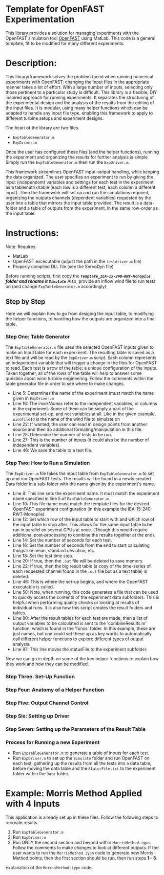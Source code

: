 # Template for OpenFAST Experimentation

This library provides a solution for managing experiments with the OpenFAST simulation tool [OpenFAST](https://github.com/OpenFAST/openfast?tab=readme-ov-file) using MatLab.  This code is a general template, fit to be modified for many different experiments.

# Description:

This library/framework solves the problem faced when running numerical experiments with OpenFAST; changing the input files in the appropriate manner takes a lot of effort.  With a large number of inputs, selecting only those pertinent to a particular study is difficult.  This library is a flexible, DIY inspired approach for running experiments.  It separates the structuring of the experimental design and the analysis of the results from the editing of the input files.  It is modular, using many helper functions which can be adapted to handle any input file type, enabling this framework to apply to different turbine setups and experiment designs.

The heart of the library are two files.
- `ExpTableGenerator.m`
- `ExpDriver.m`

Once the user has configured these files (and the helper functions), running the experiment and organizing the results for further analysis is simple.  Simply run the `ExpTableGenerator.m` then run the `ExpDriver.m`.

This framework streamlines OpenFAST input-output handling, while keeping the data organized.  The user specifies an experiment to run by giving the input (independent) variables and settings for each test in the experiment as a tablematrix/table (each row is a different test, each column a different input).  Then the framework will set up and run the simulations required, organizing the outputs channels (dependent variables) requested by the user into a table that mirrors the input table provided.  The result is a data-folder and a table of outputs from the experiment, in the same row-order as the input table.

# Instructions:

Note: Requires:
- MatLab
- OpenFAST excecutable (adjust the path in the `testdriver.m` file)
- Properly compiled DLL file (see the ServoDyn file)

Before running scripts, first copy the ***`Template_IEA-15-240-RWT-Monopile` folder and rename it `Simulate`***
Also, provide an inflow wind file to run tests on (and change `ExpTableGenerator.m` accordingly)

## Step by Step

Here we will explain how to go from desiging the input table, to modifying the helper functions, to handling how the outputs are organized into a final table.

### Step One: Table Generator 

The `ExpTableGenerator.m` file uses the selected OpenFAST inputs given to make an InputTable for each experiment.  The resulting table is saved as a text file and will be read by the `ExpDriver.m` script.  Each column represents an independent variable that will trigger a change in the files for OpenFAST to read.  Each test is a row of the table; a unique configuration of the inputs.  Taken together, all of the rows of the table will help to answer some question about wind turbine engineering.  Follow the comments within the table generator file in order to see where to make changes.

- Line 5: Determines the name of the experiment (must match the name given in `ExpDriver.m`
- Line 16: The *invarNames* refer to the independent variables, or columns in the experiment.  Some of them can be simply a part of the experimental set-up, and not variables at all.  Like in the given example, `windfileID` is the name of the wind file to simulate on
- Line 22: If wanted, the user can read in design points from another source and then do additional formating/manipulation in this file.
- Line 25: Determine the number of tests to be run.
- Line 27: This is the number of inputs (it could also be the number of independent variables).
- Line 46: We save the table to a text file.

### Step Two: How to Run a Simulation

The `ExpDriver.m` file takes the input table from `ExpTableGenerator.m` to set up and run OpenFAST tests.  The results will be found in a newly created Data folder in a sub-folder with the name given by the experiment's name.

- Line 8: This line sets the experiment name.  It must match the experiment name specified in line 5 of `ExpTableGenerator.m`.
- Line 10: This file name must match the template files for the desired OpenFAST experiment configuration (in this example the IEA-15-240-RWT-Monopile).
- Line 12: Set which row of the input table to start with and which row of the input table to stop after.  This allows for the same input table to be run in parallel on several CPUs at once.  (Though this would require additional post-processing to combine the results together at the end).
- Line 14: Set the number of seconds for each test.
- Line 16: Set the number of seconds from the end to start calculating things like mean, standard deviation, etc.
- Line 18: Set the test time step.
- Line 20: If true, then the `.out` file will be deleted to save memory.
- Line 22: If true, then the big result table (a copy of the time-series of each requested channel found in the `.out` file but as a text table) is deleted.
- Line 46: This is where the set-up begins, and where the OpenFAST executable is called.
- Line 50: Note, when running, this code generates a file that can be used to quickly access the contents of the experiment data subfolders.  This is helpful when performing quality checks or looking at results of individual runs.  It is also how this script creates the result folders and tables.
- Line 80: After the result tables for each test are made, then a list of output variables to be calculated is sent to the 'combineResults.m' function, which is found in the 'funcs' folder.  In this example, these are just names, but one could set these up as key words to automatically call different helper functions to explore different types of output analysis.
- Line 87: This line moves the statusFile to the experiment subfolder.

Now we can go in depth on some of the key helper functions to explain how they work and how they can be modified.

### Step Three: Set-Up Function



### Step Four: Anatomy of a Helper Function 



### Step Five: Output Channel Control



### Step Six: Setting up Driver



### Step Seven: Setting up the Parameters of the Result Table



### Process for Running a new Experiment

- Run `ExpTableGenerator.m` to generate a table of inputs for each test.
- Run `ExpDriver.m` to set up the `Simulate` folder and run OpenFAST on each test, gathering up the results from all the tests into a data table, before moving the data table and the `StatusFile.txt` to the experiment folder within the `Data` folder.

# Example: Morris Method Applied with 4 Inputs

This application is already set up in these files.  Follow the following steps to recreate results.
1. Run `ExpTableGenerator.m`
2. Run `ExpDriver.m`
3. Run ONLY the second section and beyond within `MorrisMethod.iypn`.  Follow the comments to make changes to look at different outputs.  If the user wants to run the `MorrisMethod.iypn` code to generate new Morris Method points, then the first section should be run, then run steps **1 - 3**.

Explanation of the `MorrisMethod.iypn` code.
